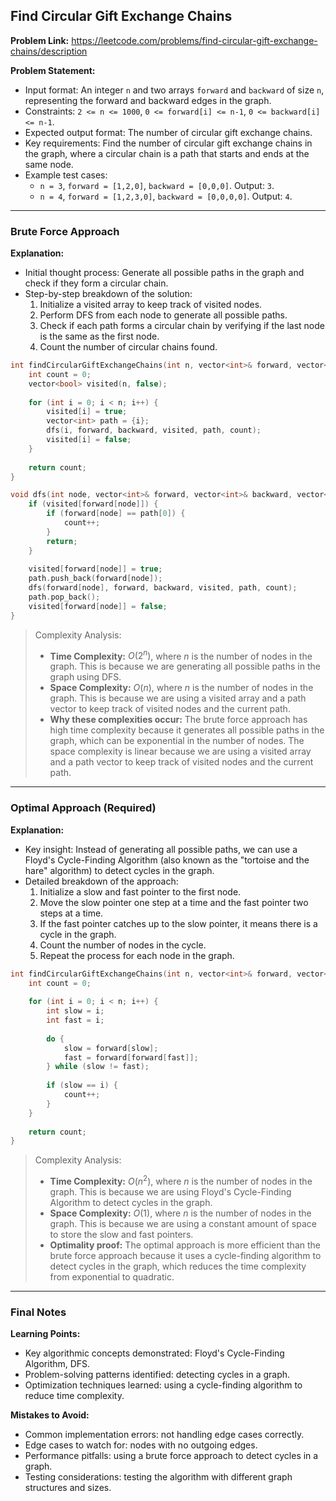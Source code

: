 ## Find Circular Gift Exchange Chains

**Problem Link:** https://leetcode.com/problems/find-circular-gift-exchange-chains/description

**Problem Statement:**
- Input format: An integer `n` and two arrays `forward` and `backward` of size `n`, representing the forward and backward edges in the graph.
- Constraints: `2 <= n <= 1000`, `0 <= forward[i] <= n-1`, `0 <= backward[i] <= n-1`.
- Expected output format: The number of circular gift exchange chains.
- Key requirements: Find the number of circular gift exchange chains in the graph, where a circular chain is a path that starts and ends at the same node.
- Example test cases:
  - `n = 3`, `forward = [1,2,0]`, `backward = [0,0,0]`. Output: `3`.
  - `n = 4`, `forward = [1,2,3,0]`, `backward = [0,0,0,0]`. Output: `4`.

---

### Brute Force Approach

**Explanation:**
- Initial thought process: Generate all possible paths in the graph and check if they form a circular chain.
- Step-by-step breakdown of the solution:
  1. Initialize a visited array to keep track of visited nodes.
  2. Perform DFS from each node to generate all possible paths.
  3. Check if each path forms a circular chain by verifying if the last node is the same as the first node.
  4. Count the number of circular chains found.

```cpp
int findCircularGiftExchangeChains(int n, vector<int>& forward, vector<int>& backward) {
    int count = 0;
    vector<bool> visited(n, false);
    
    for (int i = 0; i < n; i++) {
        visited[i] = true;
        vector<int> path = {i};
        dfs(i, forward, backward, visited, path, count);
        visited[i] = false;
    }
    
    return count;
}

void dfs(int node, vector<int>& forward, vector<int>& backward, vector<bool>& visited, vector<int>& path, int& count) {
    if (visited[forward[node]]) {
        if (forward[node] == path[0]) {
            count++;
        }
        return;
    }
    
    visited[forward[node]] = true;
    path.push_back(forward[node]);
    dfs(forward[node], forward, backward, visited, path, count);
    path.pop_back();
    visited[forward[node]] = false;
}
```

> Complexity Analysis:
> - **Time Complexity:** $O(2^n)$, where $n$ is the number of nodes in the graph. This is because we are generating all possible paths in the graph using DFS.
> - **Space Complexity:** $O(n)$, where $n$ is the number of nodes in the graph. This is because we are using a visited array and a path vector to keep track of visited nodes and the current path.
> - **Why these complexities occur:** The brute force approach has high time complexity because it generates all possible paths in the graph, which can be exponential in the number of nodes. The space complexity is linear because we are using a visited array and a path vector to keep track of visited nodes and the current path.

---

### Optimal Approach (Required)

**Explanation:**
- Key insight: Instead of generating all possible paths, we can use a Floyd's Cycle-Finding Algorithm (also known as the "tortoise and the hare" algorithm) to detect cycles in the graph.
- Detailed breakdown of the approach:
  1. Initialize a slow and fast pointer to the first node.
  2. Move the slow pointer one step at a time and the fast pointer two steps at a time.
  3. If the fast pointer catches up to the slow pointer, it means there is a cycle in the graph.
  4. Count the number of nodes in the cycle.
  5. Repeat the process for each node in the graph.

```cpp
int findCircularGiftExchangeChains(int n, vector<int>& forward, vector<int>& backward) {
    int count = 0;
    
    for (int i = 0; i < n; i++) {
        int slow = i;
        int fast = i;
        
        do {
            slow = forward[slow];
            fast = forward[forward[fast]];
        } while (slow != fast);
        
        if (slow == i) {
            count++;
        }
    }
    
    return count;
}
```

> Complexity Analysis:
> - **Time Complexity:** $O(n^2)$, where $n$ is the number of nodes in the graph. This is because we are using Floyd's Cycle-Finding Algorithm to detect cycles in the graph.
> - **Space Complexity:** $O(1)$, where $n$ is the number of nodes in the graph. This is because we are using a constant amount of space to store the slow and fast pointers.
> - **Optimality proof:** The optimal approach is more efficient than the brute force approach because it uses a cycle-finding algorithm to detect cycles in the graph, which reduces the time complexity from exponential to quadratic.

---

### Final Notes

**Learning Points:**
- Key algorithmic concepts demonstrated: Floyd's Cycle-Finding Algorithm, DFS.
- Problem-solving patterns identified: detecting cycles in a graph.
- Optimization techniques learned: using a cycle-finding algorithm to reduce time complexity.

**Mistakes to Avoid:**
- Common implementation errors: not handling edge cases correctly.
- Edge cases to watch for: nodes with no outgoing edges.
- Performance pitfalls: using a brute force approach to detect cycles in a graph.
- Testing considerations: testing the algorithm with different graph structures and sizes.